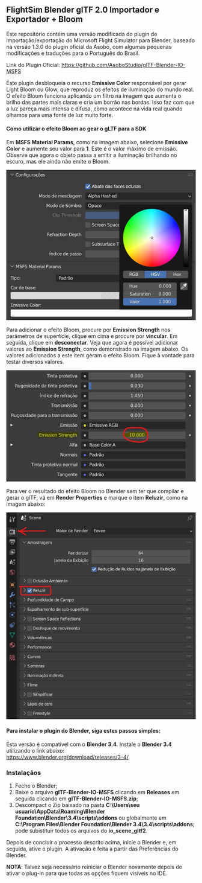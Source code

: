 ## FlightSim Blender glTF 2.0 Importador e Exportador + Bloom

Este repositório contém uma versão modificada do plugin de importação/exportação do Microsoft Flight Simulator para Blender, baseado na versão 1.3.0 do plugin oficial da Asobo, com algumas pequenas modificações e traduções para o Português do Brasil.

Link do Plugin Oficial:
https://github.com/AsoboStudio/glTF-Blender-IO-MSFS

Este plugin desbloqueia o recurso **Emissive Color** responsável por gerar Light Bloom ou Glow, que reproduz os efeitos de iluminação do mundo real. O efeito Bloom funciona aplicando um filtro na imagem que aumenta o brilho das partes mais claras e cria um borrão nas bordas. Isso faz com que a luz pareça mais intensa e difusa, como acontece na vida real quando olhamos para uma fonte de luz muito forte.

#### Como utilizar o efeito Bloom ao gear o gLTF para a SDK

Em **MSFS Material Params**, como na imagem abaixo, selecione **Emissive Color** e aumente seu valor para **1**. Este é o valor máximo de emissão. Observe que agora o objeto passa a emitir a iluminação brilhando no escuro, mas ele ainda não emite o Bloom.

![MSFS Material Params](https://github.com/git-exahost/glTF-Blender-IO-MSFS/blob/main/misc/MSFSMaterialParams.jpg)


Para adicionar o efeito Bloom, procure por **Emission Strength** nos parâmetros de superfície, clique em cima e procure por **vincular**. Em seguida, clique em **desconectar**. Veja que agora é possível adicionar valores ao **Emission Strength**, como demonstrado na imagem abaixo. Os valores adicionados a este item geram o efeito Bloom. Fique à vontade para testar diversos valores.

![Emission Strengths](https://github.com/git-exahost/glTF-Blender-IO-MSFS/blob/main/misc/EmissionStrength.jpg)

Para ver o resultado do efeito Bloom no Blender sem ter que compilar e gerar o glTF, vá em **Render Properties** e marque o item **Reluzir**, como na imagem abaixo:

![Reluzir](https://raw.githubusercontent.com/git-exahost/glTF-Blender-IO-MSFS/main/misc/Reluzir.jpg) 

#### Para instalar o plugin do Blender, siga estes passos simples:

Esta versão é compatível com o **Blender 3.4**. Instale o **Blender 3.4** utilizando o link abaixo:<br>
https://www.blender.org/download/releases/3-4/

### Instalaçãos

1. Feche o Blender;<br>
2. Baixe o arquivo **glTF-Blender-IO-MSFS** clicando em **Releases** em seguida clicando em **glTF-Blender-IO-MSFS.zip**;
3. Descompact o Zip baixado na pasta **C:\Users\seu usuario\AppData\Roaming\Blender Foundation\Blender\3.4\scripts\addons** ou globalmente em **C:\Program Files\Blender Foundation\Blender 3.4\3.4\scripts\addons**; pode subistituir todos os arquivos do  **io_scene_gltf2**.

  Depois de concluir o processo descrito acima, inicie o Blender e, em seguida, ative o plugin. A ativação é feita a partir das Preferências do Blender.

**NOTA**: Talvez seja necessário reiniciar o Blender novamente depois de ativar o plug-in para que todas as opções fiquem visíveis no IDE.
